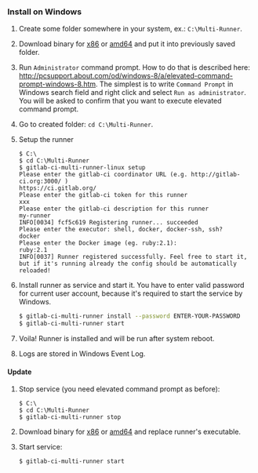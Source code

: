 ### Install on Windows

1. Create some folder somewhere in your system, ex.: `C:\Multi-Runner`.

1. Download binary for [x86](https://repo.ayufan.eu/gitlab-ci-multi-runner/latest/binaries/gitlab-ci-multi-runner-windows-386.exe) or [amd64](https://repo.ayufan.eu/gitlab-ci-multi-runner/latest/binaries/gitlab-ci-multi-runner-windows-amd64.exe) and put it into previously saved folder.

1. Run `Administrator` command prompt. How to do that is described here: http://pcsupport.about.com/od/windows-8/a/elevated-command-prompt-windows-8.htm. The simplest is to write `Command Prompt` in Windows search field and right click and select `Run as administrator`. You will be asked to confirm that you want to execute elevated command prompt.

1. Go to created folder: `cd C:\Multi-Runner`.

1. Setup the runner
	```batch
	$ C:\
	$ cd C:\Multi-Runner
	$ gitlab-ci-multi-runner-linux setup
	Please enter the gitlab-ci coordinator URL (e.g. http://gitlab-ci.org:3000/ )
	https://ci.gitlab.org/
	Please enter the gitlab-ci token for this runner
	xxx
	Please enter the gitlab-ci description for this runner
	my-runner
	INFO[0034] fcf5c619 Registering runner... succeeded
	Please enter the executor: shell, docker, docker-ssh, ssh?
	docker
	Please enter the Docker image (eg. ruby:2.1):
	ruby:2.1
	INFO[0037] Runner registered successfully. Feel free to start it, but if it's running already the config should be automatically reloaded!
	```

1. Install runner as service and start it. You have to enter valid password for current user account, because it's required to start the service by Windows.
	```bash
	$ gitlab-ci-multi-runner install --password ENTER-YOUR-PASSWORD
	$ gitlab-ci-multi-runner start
	```

1. Voila! Runner is installed and will be run after system reboot.

1. Logs are stored in Windows Event Log.

#### Update

1. Stop service (you need elevated command prompt as before):
	```batch
	$ C:\
	$ cd C:\Multi-Runner
	$ gitlab-ci-multi-runner stop
	```

1. Download binary for [x86](https://repo.ayufan.eu/gitlab-ci-multi-runner/latest/binaries/gitlab-ci-multi-runner-windows-386.exe) or [amd64](https://repo.ayufan.eu/gitlab-ci-multi-runner/latest/binaries/gitlab-ci-multi-runner-windows-amd64.exe) and replace runner's executable.

1. Start service:
	```batch
	$ gitlab-ci-multi-runner start
	```
